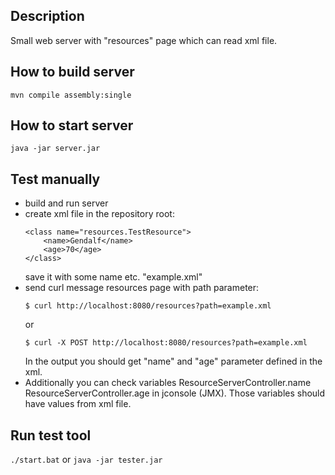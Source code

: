 ## Description
Small web server with "resources" page which can read xml file.

## How to build server
`mvn compile assembly:single`

## How to start server
`java -jar server.jar`

## Test manually
* build and run server
* create xml file in the repository root: 
    ```$xslt
    <class name="resources.TestResource">
        <name>Gendalf</name>
        <age>70</age>
    </class>
    ```
  save it with some name etc. "example.xml"
* send curl message resources page with path parameter: 
  ```
  $ curl http://localhost:8080/resources?path=example.xml
  ```
  or 
    ```
    $ curl -X POST http://localhost:8080/resources?path=example.xml
    ```
  In the output you should get "name" and "age" parameter defined in the xml.
* Additionally you can check variables ResourceServerController.name ResourceServerController.age in jconsole (JMX).
  Those variables should have values from xml file.
## Run test tool
`./start.bat` or `java -jar tester.jar`